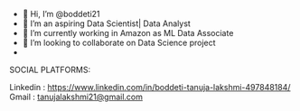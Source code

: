 - 👋 Hi, I’m @boddeti21
- 👀 I’m an aspiring Data Scientist| Data Analyst
- 🌱 I’m currently working in Amazon as ML Data Associate
- 💞️ I’m looking to collaborate on Data Science project
- 
SOCIAL PLATFORMS:

Linkedin : https://www.linkedin.com/in/boddeti-tanuja-lakshmi-497848184/
Gmail : tanujalakshmi21@gmail.com
